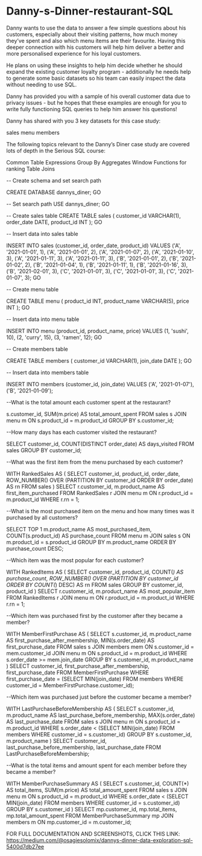  # Danny-s-Dinner-restaurant-SQL

Danny wants to use the data to answer a few simple questions about his customers, especially about their visiting patterns, how much money they’ve spent and also which menu items are their favourite. Having this deeper connection with his customers will help him deliver a better and more personalised experience for his loyal customers.

He plans on using these insights to help him decide whether he should expand the existing customer loyalty program - additionally he needs help to generate some basic datasets so his team can easily inspect the data without needing to use SQL.

Danny has provided you with a sample of his overall customer data due to privacy issues - but he hopes that these examples are enough for you to write fully functioning SQL queries to help him answer his questions!

Danny has shared with you 3 key datasets for this case study:

sales
menu
members

The following topics relevant to the Danny’s Diner case study are covered lots of depth in the Serious SQL course:

Common Table Expressions
Group By Aggregates
Window Functions for ranking
Table Joins

-- Create schema and set search path


CREATE DATABASE dannys_diner;
GO

-- Set search path
USE dannys_diner;
GO

-- Create sales table
CREATE TABLE sales (
  customer_id VARCHAR(1),
  order_date DATE,
  product_id INT
);
GO

-- Insert data into sales table


INSERT INTO sales
  (customer_id, order_date, product_id)
VALUES
  ('A', '2021-01-01', 1),
  ('A', '2021-01-01', 2),
  ('A', '2021-01-07', 2),
  ('A', '2021-01-10', 3),
  ('A', '2021-01-11', 3),
  ('A', '2021-01-11', 3),
  ('B', '2021-01-01', 2),
  ('B', '2021-01-02', 2),
  ('B', '2021-01-04', 1),
  ('B', '2021-01-11', 1),
  ('B', '2021-01-16', 3),
  ('B', '2021-02-01', 3),
  ('C', '2021-01-01', 3),
  ('C', '2021-01-01', 3),
  ('C', '2021-01-07', 3);
GO

-- Create menu table


CREATE TABLE menu (
  product_id INT,
  product_name VARCHAR(5),
  price INT
);
GO

-- Insert data into menu table


INSERT INTO menu
  (product_id, product_name, price)
VALUES
  (1, 'sushi', 10),
  (2, 'curry', 15),
  (3, 'ramen', 12);
GO

-- Create members table


CREATE TABLE members (
  customer_id VARCHAR(1),
  join_date DATE
);
GO

-- Insert data into members table


INSERT INTO members
  (customer_id, join_date)
VALUES
  ('A', '2021-01-07'),
  ('B', '2021-01-09');

--What is the total amount each customer spent at the restaurant?


  s.customer_id,
  SUM(m.price) AS total_amount_spent
FROM
  sales s
JOIN
  menu m ON s.product_id = m.product_id
GROUP BY
  s.customer_id;

--How many days has each customer visited the restaurant?


SELECT
  customer_id,
  COUNT(DISTINCT order_date) AS days_visited
FROM
  sales
GROUP BY
  customer_id;

--What was the first item from the menu purchased by each customer?


WITH RankedSales AS (
  SELECT
    customer_id,
    product_id,
    order_date,
    ROW_NUMBER() OVER (PARTITION BY customer_id ORDER BY order_date) AS rn
  FROM
    sales
)
SELECT
  r.customer_id,
  m.product_name AS first_item_purchased
FROM
  RankedSales r
JOIN
  menu m ON r.product_id = m.product_id
WHERE
  r.rn = 1;

--What is the most purchased item on the menu and how many times was it purchased by all customers?


SELECT TOP 1
  m.product_name AS most_purchased_item,
  COUNT(s.product_id) AS purchase_count
FROM
  menu m
JOIN
  sales s ON m.product_id = s.product_id
GROUP BY
  m.product_name
ORDER BY
  purchase_count DESC;

--Which item was the most popular for each customer?


WITH RankedItems AS (
  SELECT
    customer_id,
    product_id,
    COUNT(*) AS purchase_count,
    ROW_NUMBER() OVER (PARTITION BY customer_id ORDER BY COUNT(*) DESC) AS rn
  FROM
    sales
  GROUP BY
    customer_id, product_id
)
SELECT
  r.customer_id,
  m.product_name AS most_popular_item
FROM
  RankedItems r
JOIN
  menu m ON r.product_id = m.product_id
WHERE
  r.rn = 1;
  

--Which item was purchased first by the customer after they became a member?


WITH MemberFirstPurchase AS (
  SELECT
    s.customer_id,
    m.product_name AS first_purchase_after_membership,
    MIN(s.order_date) AS first_purchase_date
  FROM
    sales s
  JOIN
    members mem ON s.customer_id = mem.customer_id
  JOIN
    menu m ON s.product_id = m.product_id
  WHERE
    s.order_date >= mem.join_date
  GROUP BY
    s.customer_id, m.product_name
)
SELECT
  customer_id,
  first_purchase_after_membership,
  first_purchase_date
FROM
  MemberFirstPurchase
WHERE
  first_purchase_date = (SELECT MIN(join_date) FROM members WHERE customer_id = MemberFirstPurchase.customer_id);

--Which item was purchased just before the customer became a member?


WITH LastPurchaseBeforeMembership AS (
  SELECT
    s.customer_id,
    m.product_name AS last_purchase_before_membership,
    MAX(s.order_date) AS last_purchase_date
  FROM
    sales s
  JOIN
    menu m ON s.product_id = m.product_id
  WHERE
    s.order_date < (SELECT MIN(join_date) FROM members WHERE customer_id = s.customer_id)
  GROUP BY
    s.customer_id, m.product_name
)
SELECT
  customer_id,
  last_purchase_before_membership,
  last_purchase_date
FROM
  LastPurchaseBeforeMembership;


--What is the total items and amount spent for each member before they became a member?


WITH MemberPurchaseSummary AS (
  SELECT
    s.customer_id,
    COUNT(*) AS total_items,
    SUM(m.price) AS total_amount_spent
  FROM
    sales s
  JOIN
    menu m ON s.product_id = m.product_id
  WHERE
    s.order_date < (SELECT MIN(join_date) FROM members WHERE customer_id = s.customer_id)
  GROUP BY
    s.customer_id
)
SELECT
  mp.customer_id,
  mp.total_items,
  mp.total_amount_spent
FROM
  MemberPurchaseSummary mp
JOIN
  members m ON mp.customer_id = m.customer_id;

FOR FULL DOCUMENTATION AND SCREENSHOTS, CLICK THIS LINK: https://medium.com/@osagiesolomix/dannys-dinner-data-exploration-sql-5400d7db27ee

